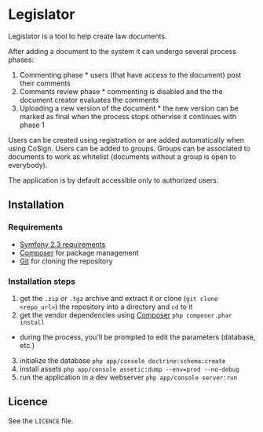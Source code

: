 Legislator
========================

Legislator is a tool to help create law documents.

After adding a document to the system it can undergo several process phases:
  1. Commenting phase
    * users (that have access to the document) post their comments
  2. Comments review phase
    * commenting is disabled and the the document creator evaluates the comments
  3. Uploading a new version of the document
    * the new version can be marked as final when the process stops othervise it continues with phase 1

Users can be created using registration or are added automatically when using CoSign. Users can be added to groups. Groups can be associated to documents to work as whitelist (documents without a group is open to everybody).

The application is by default accessible only to authorized users.

## Installation ##

### Requirements ###

* [Symfony 2.3 requirements](http://symfony.com/doc/current/reference/requirements.html)
* [Composer](http://getcomposer.org/) for package management
* [Git](http://git-scm.com/) for cloning the repository


### Installation steps ###

1. get the `.zip` or `.tgz` archive and extract it or clone (`git clone <repo_url>`) the repository into a directory and `cd` to it
2. get the vendor dependencies using [Composer](http://getcomposer.org/) `php composer.phar install`
  * during the process, you'll be prompted to edit the parameters (database, etc.)
3. initialize the database `php app/console doctrine:schema:create`
4. install assets `php app/console assetic:dump --env=prod --no-debug`
4. run the application in a dev webserver `php app/console server:run`

## Licence ##

See the `LICENCE` file.
